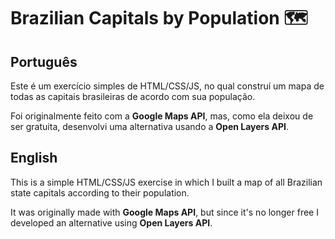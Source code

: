 # Brazilian Capitals by Population 🗺️

## Português

Este é um exercício simples de HTML/CSS/JS, no qual construí um mapa de todas as capitais brasileiras de acordo com sua população.

Foi originalmente feito com a **Google Maps API**, mas, como ela deixou de ser gratuita, desenvolvi uma alternativa usando a **Open Layers API**.

## English

This is a simple HTML/CSS/JS exercise in which I built a map of all Brazilian state capitals according to their population.

It was originally made with **Google Maps API**, but since it's no longer free I developed an alternative using **Open Layers API**.
